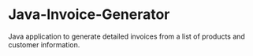 # Java-Invoice-Generator
Java application to generate detailed invoices from a list of products and customer information.
